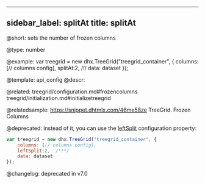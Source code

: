 
---
sidebar_label: splitAt
title: splitAt
---          

@short: 
sets the number of frozen columns




@type: number

@example: 
var treegrid = new dhx.TreeGrid("treegrid_container", {
	columns: [// columns config],
	splitAt:2,  /*!*/
	data: dataset
});


@template:	api_config
@descr: 

@related: treegrid/configuration.md#frozencolumns
treegrid/initialization.md#initializetreegrid

@relatedsample: https://snippet.dhtmlx.com/46me58ze	TreeGrid. Frozen Columns

@deprecated: instead of it, you can use the [leftSplit](treegrid/api/treegrid_leftsplit_config.md) configuration property:

~~~js
var treegrid = new dhx.TreeGrid("treegrid_container", {
	columns: [// columns config],
	leftSplit:2,  /*!*/
	data: dataset
});

~~~

@changelog: deprecated in v7.0